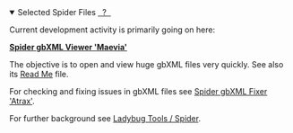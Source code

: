 <details open >

<summary>Selected Spider Files
<a id=sfmHelp class=helpItem href="JavaScript:MNU.setPopupShowHide(sfmHelp,SFM.currentStatus);" >&nbsp; ? &nbsp;</a>
</summary>


Current development activity is primarily going on here:

<b><a href="https://www.ladybug.tools/spider-gbxml-tools/spider-gbxml-viewer/index.html" target="_blank">Spider gbXML Viewer 'Maevia'</a></b>

The objective is to open and view huge gbXML files very quickly. See also its <a href="#spider-gbxml-viewer/README.md" target="_blank">Read Me</a> file.

For checking and fixing issues in gbXML files see <a href="https://www.ladybug.tools/spider-gbxml-fixer/" target="_blank">Spider gbXML Fixer 'Atrax'</a>.</p>

For further background see <a href="https://www.ladybug.tools/spider" target="_blank">Ladybug Tools / Spider</a>.

</details>